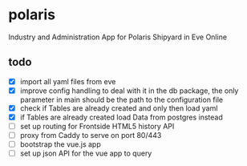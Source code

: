 # polaris
 Industry and Administration App for Polaris Shipyard in Eve Online

 ## todo
 - [x] import all yaml files from eve
 - [x] improve config handling to deal with it in the db package, the only parameter in main should be the path to the configuration file
 - [x] check if Tables are already created and only then load yaml
 - [x] if Tables are already created load Data from postgres instead
 - [ ] set up routing for Frontside HTML5 history API
 - [ ] proxy from Caddy to serve on port 80/443
 - [ ] bootstrap the vue.js app
 - [ ] set up json API for the vue app to query
